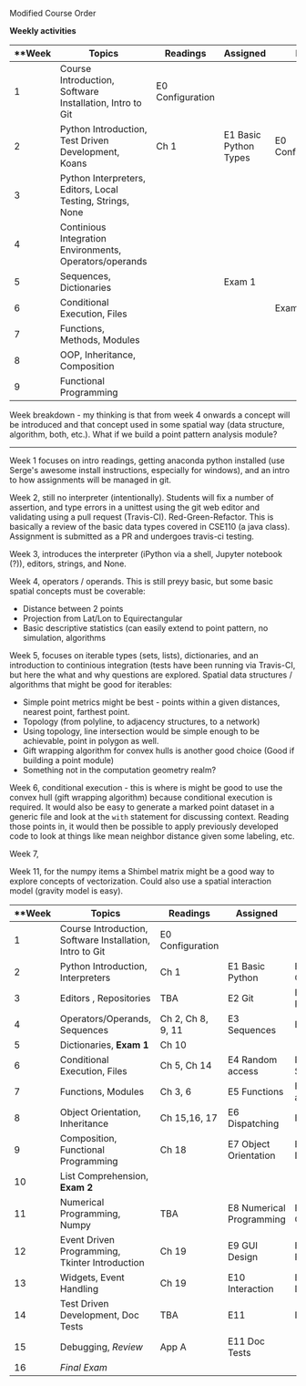 Modified Course Order

**Weekly activities**

| **Week  | Topics | Readings | Assigned| Due |
|---------|--------|----------|---------|-----|
| 1 | Course Introduction, Software Installation, Intro to Git | E0 Configuration |
| 2 | Python Introduction, Test Driven Development, Koans | Ch 1 | E1 Basic Python Types | E0 Configuration |
| 3 | Python Interpreters, Editors, Local Testing, Strings, None |
| 4 | Continious Integration Environments, Operators/operands |
| 5 | Sequences, Dictionaries | | Exam 1 |
| 6 | Conditional Execution, Files | | | Exam 1|
| 7 | Functions, Methods, Modules |
| 8 | OOP, Inheritance, Composition | 
| 9 | Functional Programming


Week breakdown - my thinking is that from week 4 onwards a concept will be introduced and that concept used in some spatial way (data structure, algorithm, both, etc.).  What if we build a point pattern analysis module?

-------------

Week 1 focuses on intro readings, getting anaconda python installed (use Serge's awesome install instructions, especially for windows), and an intro to how assignments will be managed in git.  

Week 2, still no interpreter (intentionally).  Students will fix a number of assertion, and type errors in a unittest using the git web editor and validating using a pull request (Travis-CI).  Red-Green-Refactor.  This is basically a review of the basic data types covered in CSE110 (a java class).  Assignment is submitted as a PR and undergoes travis-ci testing.

Week 3, introduces the interpreter (iPython via a shell, Jupyter notebook (?)), editors, strings, and None.  

Week 4, operators / operands.  This is still preyy basic, but some basic spatial concepts must be coverable:
	
  * Distance between 2 points
  * Projection from Lat/Lon to Equirectangular
  * Basic descriptive statistics (can easily extend to point pattern, no simulation, algorithms

Week 5, focuses on iterable types (sets, lists), dictionaries, and an introduction to continious integration (tests have been running via Travis-CI, but here the what and why questions are explored.  Spatial data structures / algorithms that might be good for iterables:

 * Simple point metrics might be best - points within a given distances, nearest point, farthest point.
 * Topology (from polyline, to adjacency structures, to a network)
 * Using topology, line intersection would be simple enough to be achievable, point in polygon as well.
 * Gift wrapping algorithm for convex hulls is another good choice (Good if building a point module)
 * Something not in the computation geometry realm?

Week 6, conditional execution - this is where is might be good to use the convex hull (gift wrapping algorithm) because conditional execution is required.  It would also be easy to generate a marked point dataset in a generic file and look at the `with` statement for discussing context.  Reading those points in, it would then be possible to apply previously developed code to look at things like mean neighbor distance given some labeling, etc.

Week 7, 

Week 11, for the numpy items a Shimbel matrix might be a good way to explore concepts of vectorization.  Could also use a spatial interaction model (gravity model is easy).

| **Week  | Topics | Readings | Assigned| Due |
|---------|--------|----------|---------|-----|
| 1 | Course Introduction, Software Installation, Intro to Git | E0 Configuration |
| 2 | Python Introduction, Interpreters | Ch 1 | E1 Basic Python | E0 Configuration | 
| 3 | Editors , Repositories | TBA | E2 Git | E1 Basic Python |
| 4 | Operators/Operands, Sequences | Ch 2, Ch 8, 9, 11 | E3 Sequences | E2 Git |
| 5 | Dictionaries, **Exam 1** | Ch 10 | |
| 6 | Conditional Execution, Files |Ch 5, Ch 14 | E4 Random access | E3 Sequences| 
| 7 | Functions, Modules | Ch 3, 6 | E5 Functions | E4 Random access|
| 8 | Object Orientation, Inheritance | Ch 15,16, 17 | E6 Dispatching | E5 Functions |
| 9 | Composition, Functional Programming | Ch 18 | E7 Object Orientation | E6 Dispatching|
| 10 | List Comprehension, **Exam 2** ||||
| 11 | Numerical Programming, Numpy | TBA | E8 Numerical Programming | E7 Object Orientation |
| 12 | Event Driven Programming, Tkinter Introduction | Ch 19 | E9 GUI Design | E8 Numerical Programming |
| 13 | Widgets, Event Handling | Ch 19 | E10 Interaction | E9 Gui Design | 
| 14 | Test Driven Development, Doc Tests | TBA | E11 |  Doc Tests | E10 Interaction| 
| 15 | Debugging, *Review* |App A | E11 Doc Tests| 
| 16 | *Final Exam*|